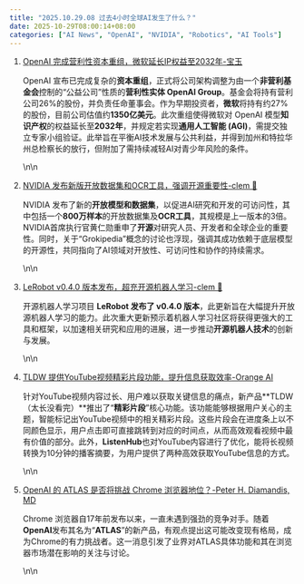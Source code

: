 ```yaml
---
title: "2025.10.29.08 过去4小时全球AI发生了什么？"
date: 2025-10-29T08:00:14+08:00
categories: ["AI News", "OpenAI", "NVIDIA", "Robotics", "AI Tools"]
---
```


1.  [OpenAI 完成营利性资本重组，微软延长IP权益至2032年-宝玉](https://x.com/dotey/status/1983269633206493276)

    OpenAI 宣布已完成复杂的**资本重组**，正式将公司架构调整为由一个**非营利基金会**控制的“公益公司”性质的**营利性实体 OpenAI Group**。基金会将持有营利公司26%的股份，并负责任命董事会。作为早期投资者，**微软**将持有约27%的股份，目前公司估值约**1350亿美元**。此次重组使得微软对 OpenAI 模型**知识产权**的权益延长至**2032年**，并规定若实现**通用人工智能 (AGI)**，需提交独立专家小组验证。此举旨在平衡AI技术发展与公共利益，并得到加州和特拉华州总检察长的放行，但附加了需持续减轻AI对青少年风险的条件。

    \n\n
2.  [NVIDIA 发布新版开放数据集和OCR工具，强调开源重要性-clem 🤗](https://x.com/ClementDelangue/status/1983273522115031219)

    NVIDIA 发布了新的**开放模型和数据集**，以促进AI研究和开发的可访问性，其中包括一个**800万样本**的开放数据集及**OCR工具**，其规模是上一版本的3倍。NVIDIA首席执行官黄仁勋重申了**开源**对研究人员、开发者和全球企业的重要性。同时，关于“Grokipedia”概念的讨论也浮现，强调其成功依赖于底层模型的开源性，共同指向了AI领域对开放性、可访问性和协作的持续需求。

    \n\n
3.  [LeRobot v0.4.0 版本发布，超充开源机器人学习-clem 🤗](https://x.com/ClementDelangue/status/1983307503799869456)

    开源机器人学习项目 **LeRobot 发布了 v0.4.0 版本**，此更新旨在大幅提升开放源机器人学习的能力。此次重大更新预示着机器人学习社区将获得更强大的工具和框架，以加速相关研究和应用的进展，进一步推动**开源机器人技术**的创新与发展。

    \n\n
4.  [TLDW 提供YouTube视频精彩片段功能，提升信息获取效率-Orange AI](https://x.com/oran_ge/status/1983305801516339542)

    针对YouTube视频内容过长、用户难以获取关键信息的痛点，新产品**TLDW（太长没看完）**推出了“**精彩片段**”核心功能。该功能能够根据用户关心的主题，智能标记出YouTube视频中的相关精彩片段。这些片段会在进度条上以不同颜色显示，用户点击即可直接跳转到对应的时间点，从而高效观看视频中最有价值的部分。此外，**ListenHub**也对YouTube内容进行了优化，能将长视频转换为10分钟的播客摘要，为用户提供了两种高效获取YouTube信息的方式。

    \n\n
5.  [OpenAI 的 ATLAS 是否将挑战 Chrome 浏览器地位？-Peter H. Diamandis, MD](https://x.com/PeterDiamandis/status/1983293286291767404)

    Chrome 浏览器自17年前发布以来，一直未遇到强劲的竞争对手。随着**OpenAI**发布其名为“**ATLAS**”的新产品，有观点提出这可能改变现有格局，成为Chrome的有力挑战者。这一消息引发了业界对ATLAS具体功能和其在浏览器市场潜在影响的关注与讨论。

    \n\n